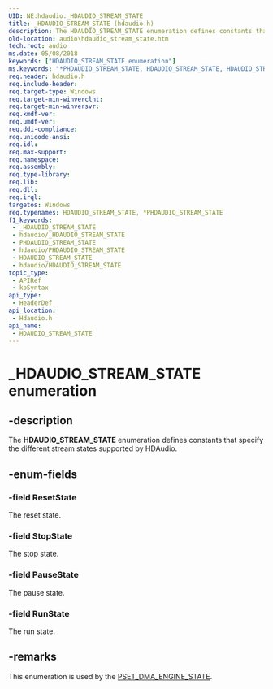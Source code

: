 ```yaml
---
UID: NE:hdaudio._HDAUDIO_STREAM_STATE
title: _HDAUDIO_STREAM_STATE (hdaudio.h)
description: The HDAUDIO_STREAM_STATE enumeration defines constants that specify the different stream states supported by HDAudio.
old-location: audio\hdaudio_stream_state.htm
tech.root: audio
ms.date: 05/08/2018
keywords: ["HDAUDIO_STREAM_STATE enumeration"]
ms.keywords: "*PHDAUDIO_STREAM_STATE, HDAUDIO_STREAM_STATE, HDAUDIO_STREAM_STATE enumeration [Audio Devices], PHDAUDIO_STREAM_STATE, PHDAUDIO_STREAM_STATE enumeration pointer [Audio Devices], PauseState, ResetState, RunState, StopState, _HDAUDIO_STREAM_STATE, audio.hdaudio_stream_state, hdaudio/HDAUDIO_STREAM_STATE, hdaudio/PHDAUDIO_STREAM_STATE, hdaudio/PauseState, hdaudio/ResetState, hdaudio/RunState, hdaudio/StopState"
req.header: hdaudio.h
req.include-header: 
req.target-type: Windows
req.target-min-winverclnt: 
req.target-min-winversvr: 
req.kmdf-ver: 
req.umdf-ver: 
req.ddi-compliance: 
req.unicode-ansi: 
req.idl: 
req.max-support: 
req.namespace: 
req.assembly: 
req.type-library: 
req.lib: 
req.dll: 
req.irql: 
targetos: Windows
req.typenames: HDAUDIO_STREAM_STATE, *PHDAUDIO_STREAM_STATE
f1_keywords:
 - _HDAUDIO_STREAM_STATE
 - hdaudio/_HDAUDIO_STREAM_STATE
 - PHDAUDIO_STREAM_STATE
 - hdaudio/PHDAUDIO_STREAM_STATE
 - HDAUDIO_STREAM_STATE
 - hdaudio/HDAUDIO_STREAM_STATE
topic_type:
 - APIRef
 - kbSyntax
api_type:
 - HeaderDef
api_location:
 - Hdaudio.h
api_name:
 - HDAUDIO_STREAM_STATE
---
```


# _HDAUDIO_STREAM_STATE enumeration


## -description

The <b>HDAUDIO_STREAM_STATE</b> enumeration defines constants that specify the different stream states supported by HDAudio.

## -enum-fields

### -field ResetState

The reset state.

### -field StopState

The stop state.

### -field PauseState

The pause state.

### -field RunState

The run state.

## -remarks

This enumeration is used by the <a href="/windows-hardware/drivers/ddi/hdaudio/nc-hdaudio-pset_dma_engine_state">PSET_DMA_ENGINE_STATE</a>.
